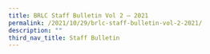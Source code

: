 ```yaml
---
title: BRLC Staff Bulletin Vol 2 – 2021
permalink: /2021/10/29/brlc-staff-bulletin-vol-2-2021/
description: ""
third_nav_title: Staff Bulletin
---
```

